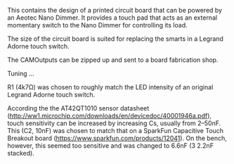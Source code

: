 This contains the design of a printed circuit board that can be powered by an Aeotec Nano Dimmer. It provides a touch pad that acts as an external momentary switch to the Nano Dimmer for controlling its load.

The size of the circuit board is suited for replacing the smarts in a Legrand Adorne touch switch.

The CAMOutputs can be zipped up and sent to a board fabrication shop.

Tuning ...

R1 (4k7Ω) was chosen to roughly match the LED intensity of an original Legrand Adorne touch switch.

According the the AT42QT1010 sensor datasheet (http://ww1.microchip.com/downloads/en/devicedoc/40001946a.pdf), touch sensitivity can be increased by increasing Cs, usually from 2–50nF. This (C2, 10nF) was chosen to match that on a SparkFun Capacitive Touch Breakout board (https://www.sparkfun.com/products/12041). On the bench, however, this seemed too sensitive and  was changed to 6.6nF (3 2.2nF stacked).
